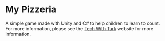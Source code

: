 # My Pizzeria
A simple game made with Unity and C# to help children to learn to count.  For more information, please see the [Tech With Turk](http://techwithturk.org/my-pizzeria-a-counting-game/) website for more information.
